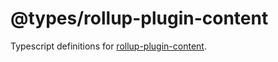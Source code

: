 # @types/rollup-plugin-content

Typescript definitions for [rollup-plugin-content](./../../libs/rollup-plugin-content/README.md).
